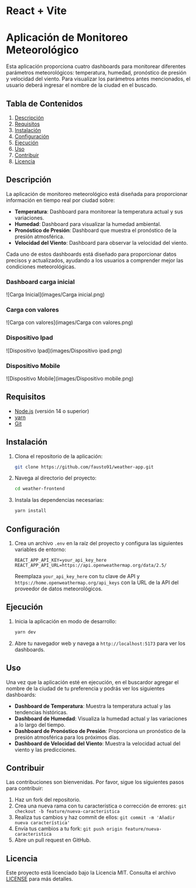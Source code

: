 # React + Vite

# Aplicación de Monitoreo Meteorológico

Esta aplicación proporciona cuatro dashboards para monitorear diferentes parámetros meteorológicos: temperatura, humedad, pronóstico de presión y velocidad del viento. 
Para visualizar los parámetros antes mencionados, el usuario deberá ingresar el nombre de la ciudad en el buscado.

## Tabla de Contenidos

1. [Descripción](#descripción)
2. [Requisitos](#requisitos)
3. [Instalación](#instalación)
4. [Configuración](#configuración)
5. [Ejecución](#ejecución)
6. [Uso](#uso)
7. [Contribuir](#contribuir)
8. [Licencia](#licencia)

## Descripción

La aplicación de monitoreo meteorológico está diseñada para proporcionar información en tiempo real por ciudad sobre:
- **Temperatura**: Dashboard para monitorear la temperatura actual y sus variaciones.
- **Humedad**: Dashboard para visualizar la humedad ambiental.
- **Pronóstico de Presión**: Dashboard que muestra el pronóstico de la presión atmosférica.
- **Velocidad del Viento**: Dashboard para observar la velocidad del viento.

Cada uno de estos dashboards está diseñado para proporcionar datos precisos y actualizados, ayudando a los usuarios a comprender mejor las condiciones meteorológicas.

### Dashboard carga inicial

![Carga Inicial](images/Carga inicial.png)

### Carga con valores

![Carga con valores](images/Carga con valores.png)

### Dispositivo Ipad

![Dispositivo Ipad](images/Dispositivo ipad.png)

### Dispositivo Mobile

![Dispositivo Mobile](images/Dispositivo mobile.png)

## Requisitos

- [Node.js](https://nodejs.org/) (versión 14 o superior)
- [yarn](https://classic.yarnpkg.com//) 
- [Git](https://git-scm.com/)


## Instalación

1. Clona el repositorio de la aplicación:

    ```sh
    git clone https://github.com/fausto91/weather-app.git
    ```

2. Navega al directorio del proyecto:

    ```sh
    cd weather-frontend
    ```

3. Instala las dependencias necesarias:

    ```sh
    yarn install
    ```

## Configuración

1. Crea un archivo `.env` en la raíz del proyecto y configura las siguientes variables de entorno:

    ```env
    REACT_APP_API_KEY=your_api_key_here
    REACT_APP_API_URL=https://api.openweathermap.org/data/2.5/
    ```

   Reemplaza `your_api_key_here` con tu clave de API y `https://home.openweathermap.org/api_keys` con la URL de la API del proveedor de datos meteorológicos.

## Ejecución

1. Inicia la aplicación en modo de desarrollo:

    ```sh
    yarn dev
    ```

2. Abre tu navegador web y navega a `http://localhost:5173` para ver los dashboards.

## Uso

Una vez que la aplicación esté en ejecución, en el buscardor agregar el nombre de la ciudad de tu preferencia y podrás ver los siguientes dashboards:

- **Dashboard de Temperatura**: Muestra la temperatura actual y las tendencias históricas.
- **Dashboard de Humedad**: Visualiza la humedad actual y las variaciones a lo largo del tiempo.
- **Dashboard de Pronóstico de Presión**: Proporciona un pronóstico de la presión atmosférica para los próximos días.
- **Dashboard de Velocidad del Viento**: Muestra la velocidad actual del viento y las predicciones.


## Contribuir

Las contribuciones son bienvenidas. Por favor, sigue los siguientes pasos para contribuir:

1. Haz un fork del repositorio.
2. Crea una nueva rama con tu característica o corrección de errores: `git checkout -b feature/nueva-caracteristica`
3. Realiza tus cambios y haz commit de ellos: `git commit -m 'Añadir nueva característica'`
4. Envía tus cambios a tu fork: `git push origin feature/nueva-caracteristica`
5. Abre un pull request en GitHub.

## Licencia

Este proyecto está licenciado bajo la Licencia MIT. Consulta el archivo [LICENSE](LICENSE) para más detalles.
